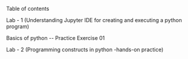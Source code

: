 Table of contents

Lab - 1 (Understanding Jupyter IDE for creating and executing a python program)

Basics of python -- Practice Exercise 01

Lab - 2 (Programming constructs in python -hands-on practice)
